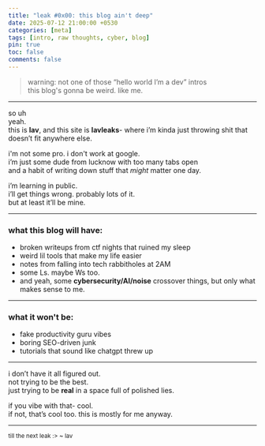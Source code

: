 ```yaml
---
title: "leak #0x00: this blog ain't deep"
date: 2025-07-12 21:00:00 +0530
categories: [meta]
tags: [intro, raw thoughts, cyber, blog]
pin: true
toc: false
comments: false
---
```


> warning: not one of those “hello world I’m a dev” intros  
> this blog's gonna be weird. like me.

---

so uh  
yeah.  
this is **lav**, and this site is **lavleaks**- where i’m kinda just throwing shit that doesn’t fit anywhere else.

i'm not some pro. i don't work at google.  
i’m just some dude from lucknow with too many tabs open  
and a habit of writing down stuff that *might* matter one day.

i’m learning in public.  
i’ll get things wrong. probably lots of it.  
but at least it’ll be mine.

---

### what this blog will have:
- broken writeups from ctf nights that ruined my sleep
- weird lil tools that make my life easier
- notes from falling into tech rabbitholes at 2AM
- some Ls. maybe Ws too.  
- and yeah, some **cybersecurity/AI/noise** crossover things, but only what makes sense to me.

---

### what it won't be:
- fake productivity guru vibes
- boring SEO-driven junk
- tutorials that sound like chatgpt threw up

---

i don’t have it all figured out.  
not trying to be the best.  
just trying to be **real** in a space full of polished lies.

if you vibe with that-
cool.  
if not, that’s cool too. this is mostly for me anyway.

---

<sub>till the next leak :>
~ lav</sub>

